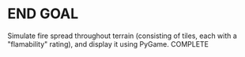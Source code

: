 END GOAL
========

Simulate fire spread throughout terrain (consisting of tiles, each with a "flamability" rating), and display it using PyGame. COMPLETE

